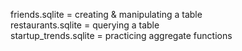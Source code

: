 friends.sqlite = creating & manipulating a table  
restaurants.sqlite = querying a table  
startup_trends.sqlite = practicing aggregate functions  
